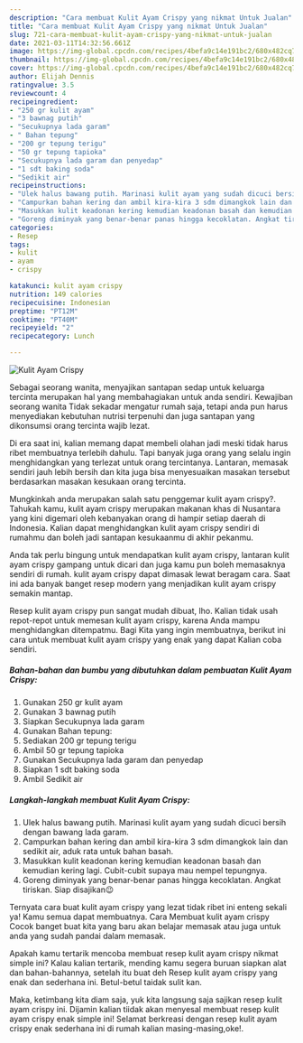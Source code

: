 ```yaml
---
description: "Cara membuat Kulit Ayam Crispy yang nikmat Untuk Jualan"
title: "Cara membuat Kulit Ayam Crispy yang nikmat Untuk Jualan"
slug: 721-cara-membuat-kulit-ayam-crispy-yang-nikmat-untuk-jualan
date: 2021-03-11T14:32:56.661Z
image: https://img-global.cpcdn.com/recipes/4befa9c14e191bc2/680x482cq70/kulit-ayam-crispy-foto-resep-utama.jpg
thumbnail: https://img-global.cpcdn.com/recipes/4befa9c14e191bc2/680x482cq70/kulit-ayam-crispy-foto-resep-utama.jpg
cover: https://img-global.cpcdn.com/recipes/4befa9c14e191bc2/680x482cq70/kulit-ayam-crispy-foto-resep-utama.jpg
author: Elijah Dennis
ratingvalue: 3.5
reviewcount: 4
recipeingredient:
- "250 gr kulit ayam"
- "3 bawnag putih"
- "Secukupnya lada garam"
- " Bahan tepung"
- "200 gr tepung terigu"
- "50 gr tepung tapioka"
- "Secukupnya lada garam dan penyedap"
- "1 sdt baking soda"
- "Sedikit air"
recipeinstructions:
- "Ulek halus bawang putih. Marinasi kulit ayam yang sudah dicuci bersih dengan bawang lada garam."
- "Campurkan bahan kering dan ambil kira-kira 3 sdm dimangkok lain dan sedikit air, aduk rata untuk bahan basah."
- "Masukkan kulit keadonan kering kemudian keadonan basah dan kemudian kering lagi. Cubit-cubit supaya mau nempel tepungnya."
- "Goreng diminyak yang benar-benar panas hingga kecoklatan. Angkat tiriskan. Siap disajikan😉"
categories:
- Resep
tags:
- kulit
- ayam
- crispy

katakunci: kulit ayam crispy 
nutrition: 149 calories
recipecuisine: Indonesian
preptime: "PT12M"
cooktime: "PT40M"
recipeyield: "2"
recipecategory: Lunch

---
```



![Kulit Ayam Crispy](https://img-global.cpcdn.com/recipes/4befa9c14e191bc2/680x482cq70/kulit-ayam-crispy-foto-resep-utama.jpg)

Sebagai seorang wanita, menyajikan santapan sedap untuk keluarga tercinta merupakan hal yang membahagiakan untuk anda sendiri. Kewajiban seorang  wanita Tidak sekadar mengatur rumah saja, tetapi anda pun harus menyediakan kebutuhan nutrisi terpenuhi dan juga santapan yang dikonsumsi orang tercinta wajib lezat.

Di era  saat ini, kalian memang dapat membeli olahan jadi meski tidak harus ribet membuatnya terlebih dahulu. Tapi banyak juga orang yang selalu ingin menghidangkan yang terlezat untuk orang tercintanya. Lantaran, memasak sendiri jauh lebih bersih dan kita juga bisa menyesuaikan masakan tersebut berdasarkan masakan kesukaan orang tercinta. 



Mungkinkah anda merupakan salah satu penggemar kulit ayam crispy?. Tahukah kamu, kulit ayam crispy merupakan makanan khas di Nusantara yang kini digemari oleh kebanyakan orang di hampir setiap daerah di Indonesia. Kalian dapat menghidangkan kulit ayam crispy sendiri di rumahmu dan boleh jadi santapan kesukaanmu di akhir pekanmu.

Anda tak perlu bingung untuk mendapatkan kulit ayam crispy, lantaran kulit ayam crispy gampang untuk dicari dan juga kamu pun boleh memasaknya sendiri di rumah. kulit ayam crispy dapat dimasak lewat beragam cara. Saat ini ada banyak banget resep modern yang menjadikan kulit ayam crispy semakin mantap.

Resep kulit ayam crispy pun sangat mudah dibuat, lho. Kalian tidak usah repot-repot untuk memesan kulit ayam crispy, karena Anda mampu menghidangkan ditempatmu. Bagi Kita yang ingin membuatnya, berikut ini cara untuk membuat kulit ayam crispy yang enak yang dapat Kalian coba sendiri.

<!--inarticleads1-->

##### Bahan-bahan dan bumbu yang dibutuhkan dalam pembuatan Kulit Ayam Crispy:

1. Gunakan 250 gr kulit ayam
1. Gunakan 3 bawnag putih
1. Siapkan Secukupnya lada garam
1. Gunakan  Bahan tepung:
1. Sediakan 200 gr tepung terigu
1. Ambil 50 gr tepung tapioka
1. Gunakan Secukupnya lada garam dan penyedap
1. Siapkan 1 sdt baking soda
1. Ambil Sedikit air




<!--inarticleads2-->

##### Langkah-langkah membuat Kulit Ayam Crispy:

1. Ulek halus bawang putih. Marinasi kulit ayam yang sudah dicuci bersih dengan bawang lada garam.
1. Campurkan bahan kering dan ambil kira-kira 3 sdm dimangkok lain dan sedikit air, aduk rata untuk bahan basah.
1. Masukkan kulit keadonan kering kemudian keadonan basah dan kemudian kering lagi. Cubit-cubit supaya mau nempel tepungnya.
1. Goreng diminyak yang benar-benar panas hingga kecoklatan. Angkat tiriskan. Siap disajikan😉




Ternyata cara buat kulit ayam crispy yang lezat tidak ribet ini enteng sekali ya! Kamu semua dapat membuatnya. Cara Membuat kulit ayam crispy Cocok banget buat kita yang baru akan belajar memasak atau juga untuk anda yang sudah pandai dalam memasak.

Apakah kamu tertarik mencoba membuat resep kulit ayam crispy nikmat simple ini? Kalau kalian tertarik, mending kamu segera buruan siapkan alat dan bahan-bahannya, setelah itu buat deh Resep kulit ayam crispy yang enak dan sederhana ini. Betul-betul taidak sulit kan. 

Maka, ketimbang kita diam saja, yuk kita langsung saja sajikan resep kulit ayam crispy ini. Dijamin kalian tiidak akan menyesal membuat resep kulit ayam crispy enak simple ini! Selamat berkreasi dengan resep kulit ayam crispy enak sederhana ini di rumah kalian masing-masing,oke!.

